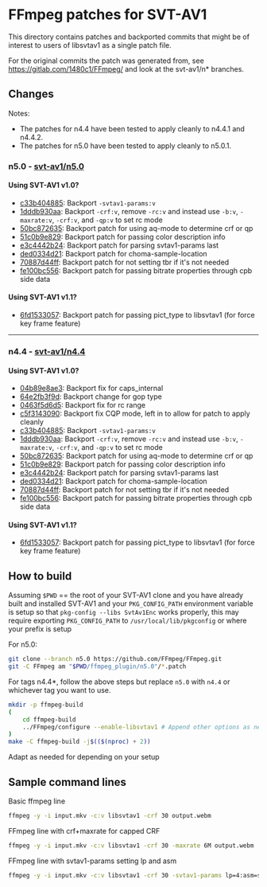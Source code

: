 # FFmpeg patches for SVT-AV1

This directory contains patches and backported commits that might be of interest
to users of libsvtav1 as a single patch file.

For the original commits the patch was generated from, see <https://gitlab.com/1480c1/FFmpeg/> and look at the svt-av1/n* branches.

## Changes

Notes:

- The patches for n4.4 have been tested to apply cleanly to n4.4.1 and n4.4.2.
- The patches for n5.0 have been tested to apply cleanly to n5.0.1.

### n5.0 - [svt-av1/n5.0](https://gitlab.com/1480c1/FFmpeg/-/tree/svt-av1/n5.0)

#### Using SVT-AV1 v1.0?

- [c33b404885](https://gitlab.com/1480c1/FFmpeg/-/commit/c33b404885): Backport `-svtav1-params:v`
- [1dddb930aa](https://gitlab.com/1480c1/FFmpeg/-/commit/1dddb930aa): Backport `-crf:v`, remove `-rc:v` and instead use `-b:v`, `-maxrate:v`, `-crf:v`, and `-qp:v` to set rc mode
- [50bc872635](https://gitlab.com/1480c1/FFmpeg/-/commit/50bc872635): Backport patch for using aq-mode to determine crf or qp
- [51c0b9e829](https://gitlab.com/1480c1/FFmpeg/-/commit/51c0b9e829): Backport patch for passing color description info
- [e3c4442b24](https://gitlab.com/1480c1/FFmpeg/-/commit/e3c4442b24): Backport patch for parsing svtav1-params last
- [ded0334d21](https://gitlab.com/1480c1/FFmpeg/-/commit/ded0334d21): Backport patch for choma-sample-location
- [70887d44ff](https://gitlab.com/1480c1/FFmpeg/-/commit/70887d44ff): Backport patch for not setting tbr if it's not needed
- [fe100bc556](https://gitlab.com/1480c1/FFmpeg/-/commit/fe100bc556): Backport patch for passing bitrate properties through cpb side data

#### Using SVT-AV1 v1.1?

- [6fd1533057](https://gitlab.com/1480c1/FFmpeg/-/commit/6fd1533057): Backport patch for passing pict_type to libsvtav1 (for force key frame feature)

---

### n4.4 - [svt-av1/n4.4](https://gitlab.com/1480c1/FFmpeg/-/tree/svt-av1/n4.4)

#### Using SVT-AV1 v1.0?

- [04b89e8ae3](https://gitlab.com/1480c1/FFmpeg/-/commit/04b89e8ae3): Backport fix for caps_internal
- [64e2fb3f9d](https://gitlab.com/1480c1/FFmpeg/-/commit/64e2fb3f9d): Backport change for gop type
- [0463f5d6d5](https://gitlab.com/1480c1/FFmpeg/-/commit/0463f5d6d5): Backport fix for rc range
- [c5f3143090](https://gitlab.com/1480c1/FFmpeg/-/commit/c5f3143090): Backport fix CQP mode, left in to allow for patch to apply cleanly
- [c33b404885](https://gitlab.com/1480c1/FFmpeg/-/commit/c33b404885): Backport `-svtav1-params:v`
- [1dddb930aa](https://gitlab.com/1480c1/FFmpeg/-/commit/1dddb930aa): Backport `-crf:v`, remove `-rc:v` and instead use `-b:v`, `-maxrate:v`, `-crf:v`, and `-qp:v` to set rc mode
- [50bc872635](https://gitlab.com/1480c1/FFmpeg/-/commit/50bc872635): Backport patch for using aq-mode to determine crf or qp
- [51c0b9e829](https://gitlab.com/1480c1/FFmpeg/-/commit/51c0b9e829): Backport patch for passing color description info
- [e3c4442b24](https://gitlab.com/1480c1/FFmpeg/-/commit/e3c4442b24): Backport patch for parsing svtav1-params last
- [ded0334d21](https://gitlab.com/1480c1/FFmpeg/-/commit/ded0334d21): Backport patch for choma-sample-location
- [70887d44ff](https://gitlab.com/1480c1/FFmpeg/-/commit/70887d44ff): Backport patch for not setting tbr if it's not needed
- [fe100bc556](https://gitlab.com/1480c1/FFmpeg/-/commit/fe100bc556): Backport patch for passing bitrate properties through cpb side data

#### Using SVT-AV1 v1.1?

- [6fd1533057](https://gitlab.com/1480c1/FFmpeg/-/commit/6fd1533057): Backport patch for passing pict_type to libsvtav1 (for force key frame feature)

## How to build

Assuming `$PWD` == the root of your SVT-AV1 clone and you have already built
and installed SVT-AV1 and your `PKG_CONFIG_PATH` environment variable is setup
so that `pkg-config --libs SvtAv1Enc` works properly, this may require exporting
`PKG_CONFIG_PATH` to `/usr/local/lib/pkgconfig` or where your prefix is setup

For n5.0:

```bash
git clone --branch n5.0 https://github.com/FFmpeg/FFmpeg.git
git -C FFmpeg am "$PWD/ffmpeg_plugin/n5.0"/*.patch
```

For tags n4.4*, follow the above steps but replace `n5.0` with `n4.4` or whichever tag you want to use.

```bash
mkdir -p ffmpeg-build
(
    cd ffmpeg-build
    ../FFmpeg/configure --enable-libsvtav1 # Append other options as needed
)
make -C ffmpeg-build -j$(($(nproc) + 2))
```

Adapt as needed for depending on your setup

## Sample command lines

Basic ffmpeg line

```bash
ffmpeg -y -i input.mkv -c:v libsvtav1 -crf 30 output.webm
```

FFmpeg line with crf+maxrate for capped CRF

```bash
ffmpeg -y -i input.mkv -c:v libsvtav1 -crf 30 -maxrate 6M output.webm
```

FFmpeg line with svtav1-params setting lp and asm

```bash
ffmpeg -y -i input.mkv -c:v libsvtav1 -crf 30 -svtav1-params lp=4:asm=sse4_1 output.webm
```
